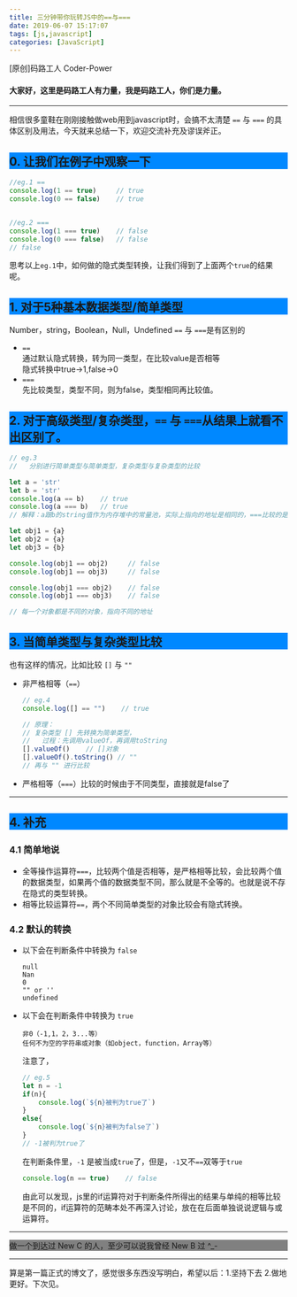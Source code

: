```yaml
---
title: 三分钟带你玩转JS中的==与===
date: 2019-06-07 15:17:07
tags: [js,javascript]
categories: [JavaScript]
---
```


[原创]码路工人 Coder-Power

#### 大家好，这里是码路工人有力量，我是码路工人，你们是力量。

---

相信很多童鞋在刚刚接触做web用到javascript时，会搞不太清楚 <code>==</code> 与 <code>===</code> 的具体区别及用法，今天就来总结一下，欢迎交流补充及谬误斧正。

<h2 style="background-color:#0088FF">0. 让我们在例子中观察一下</h2>

```js
//eg.1 ==
console.log(1 == true)     // true
console.log(0 == false)    // true


//eg.2 ===
console.log(1 === true)    // false
console.log(0 === false)   // false
// false
```

思考以上<code>eg.1</code>中，如何做的隐式类型转换，让我们得到了上面两个<code>true</code>的结果呢。

<!-- more -->


<h2 style="background-color:#0088FF">1. 对于5种基本数据类型/简单类型</h2>

Number，string，Boolean，Null，Undefined
<code>==</code> 与 <code>===</code>是有区别的

- <code>==</code>  
  通过默认隐式转换，转为同一类型，在比较value是否相等  
  隐式转换中true->1,false->0
- <code>===</code>  
  先比较类型，类型不同，则为false，类型相同再比较值。

<h2 style="background-color:#0088FF">2. 对于高级类型/复杂类型，<code>==</code> 与 <code>===</code>从结果上就看不出区别了。</h2>

```js
// eg.3
//   分别进行简单类型与简单类型，复杂类型与复杂类型的比较

let a = 'str'
let b = 'str'
console.log(a == b)    // true
console.log(a === b)   // true
// 解释：a跟b的string值作为内存堆中的常量池，实际上指向的地址是相同的，===比较的是相同的地址，所以为true

let obj1 = {a}
let obj2 = {a}
let obj3 = {b}

console.log(obj1 == obj2)     // false
console.log(obj1 == obj3)     // false

console.log(obj1 === obj2)    // false
console.log(obj1 === obj3)    // false

// 每一个对象都是不同的对象，指向不同的地址
```


<h2 style="background-color:#0088FF">3. 当简单类型与复杂类型比较</h2>
也有这样的情况，比如比较 <code>[]</code> 与 <code>""</code>

- 非严格相等（<code>==</code>）
    ```js
    // eg.4
    console.log([] == "")    // true

    // 原理：
    // 复杂类型 [] 先转换为简单类型，
    //   过程：先调用valueOf，再调用toString
    [].valueOf()    // []对象
    [].valueOf().toString() // ""
    // 再与 "" 进行比较
    ```

- 严格相等（<code>===</code>）比较的时候由于不同类型，直接就是false了

---

<h2 style="background-color:#0088FF">4. 补充</h2>

### 4.1 简单地说

- 全等操作运算符<code>===</code>，比较两个值是否相等，是严格相等比较，会比较两个值的数据类型，如果两个值的数据类型不同，那么就是不全等的。也就是说不存在隐式的类型转换。
- 相等比较运算符<code>==</code>，两个不同简单类型的对象比较会有隐式转换。

### 4.2 默认的转换

- 以下会在判断条件中转换为 <code>false</code>
    ```
    null
    Nan
    0
    "" or ''
    undefined
    ```

- 以下会在判断条件中转换为 <code>true</code>
    ```
    非0（-1,1，2，3...等）
    任何不为空的字符串或对象（如object，function，Array等）
    ```

    注意了，

    ```js
    // eg.5
    let n = -1
    if(n){
        console.log(`${n}被判为true了`)
    }
    else{
        console.log(`${n}被判为false了`)
    }
    // -1被判为true了
    ```

    在判断条件里，<code>-1</code> 是被当成<code>true</code>了，但是，<code>-1</code>又不<code>==</code>双等于<code>true</code>
    ```js
    console.log(n == true)    // false
    ```

    由此可以发现，js里的if运算符对于判断条件所得出的结果与单纯的相等比较是不同的，if运算符的范畴本处不再深入讨论，放在在后面单独说说逻辑与或运算符。

---

<div style="background-color:gray">做一个到达过 New C 的人，至少可以说我曾经 New B 过 ^_-</div>

---

算是第一篇正式的博文了，感觉很多东西没写明白，希望以后：1.坚持下去 2.做地更好。下次见。
